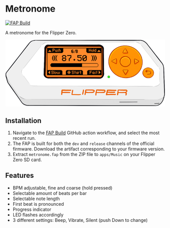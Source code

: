 # Metronome

[![FAP Build](https://github.com/ezod/flipperzero-metronome/actions/workflows/build.yml/badge.svg)](https://github.com/ezod/flipperzero-metronome/actions/workflows/build.yml)

A metronome for the Flipper Zero.

![ui](ui.png)

## Installation

1. Navigate to the [FAP Build](https://github.com/ezod/flipperzero-metronome/actions/workflows/build.yml)
   GitHub action workflow, and select the most recent run.
2. The FAP is built for both the `dev` and `release` channels of the official
   firmware. Download the artifact corresponding to your firmware version.
3. Extract `metronome.fap` from the ZIP file to `apps/Music` on your Flipper
   Zero SD card.

## Features

- BPM adjustable, fine and coarse (hold pressed)
- Selectable amount of beats per bar
- Selectable note length
- First beat is pronounced
- Progress indicator
- LED flashes accordingly
- 3 different settings: Beep, Vibrate, Silent (push Down to change)
